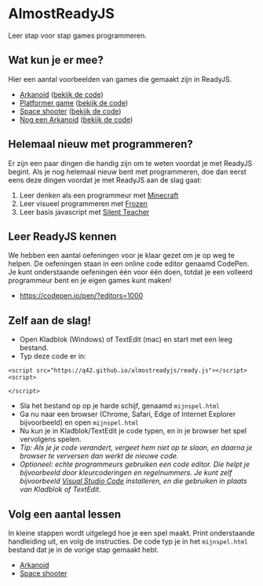 # AlmostReadyJS

Leer stap voor stap games programmeren.

## Wat kun je er mee?

Hier een aantal voorbeelden van games die gemaakt zijn in ReadyJS.

- [Arkanoid](https://q42.github.io/almostreadyjs/demos/arkanoid/arkanoid.html) ([bekijk de code](https://github.com/Q42/almostreadyjs/blob/master/demos/arkanoid/arkanoid.html))
- [Platformer game](https://q42.github.io/almostreadyjs/demos/platformer/platformer.html) ([bekijk de code](https://github.com/Q42/almostreadyjs/blob/master/demos/platformer/platformer.html))
- [Space shooter](https://q42.github.io/almostreadyjs/demos/space/space.html) ([bekijk de code](https://github.com/Q42/almostreadyjs/blob/master/demos/space/space.html))
- [Nog een Arkanoid](https://q42.github.io/almostreadyjs/demos/arkanoid2/arkanoid2.html) ([bekijk de code](https://github.com/Q42/almostreadyjs/blob/master/demos/arkanoid2/arkanoid2.html))

## Helemaal nieuw met programmeren?

Er zijn een paar dingen die handig zijn om te weten voordat je met ReadyJS begint.
Als je nog helemaal nieuw bent met programmeren, doe dan eerst eens deze dingen voordat je met ReadyJS aan de slag gaat:

1. Leer denken als een programmeur met [Minecraft](https://studio.code.org/s/hero/stage/1/puzzle/1)
2. Leer visueel programmeren met [Frozen](https://studio.code.org/s/frozen/stage/1/puzzle/1)
3. Leer basis javascript met [Silent Teacher](http://silentteacher.toxicode.fr/hourofcode)

## Leer ReadyJS kennen

We hebben een aantal oefeningen voor je klaar gezet om je op weg te helpen.
De oefeningen staan in een online code editor genaamd CodePen. Je kunt onderstaande oefeningen één voor één doen, totdat je een volleerd programmeur bent en je eigen games kunt maken!

- https://codepen.io/pen/?editors=1000

## Zelf aan de slag!

- Open Kladblok (Windows) of TextEdit (mac) en start met een leeg bestand.
- Typ deze code er in:

`<script src="https://q42.github.io/almostreadyjs/ready.js"></script><script>`

`</script>`

- Sla het bestand op op je harde schijf, genaamd `mijnspel.html`
- Ga nu naar een browser (Chrome, Safari, Edge of Internet Explorer bijvoorbeeld) en open `mijnspel.html`
- Nu kun je in Kladblok/TextEdit je code typen, en in je browser het spel vervolgens spelen. 
- *Tip: Als je je code verandert, vergeet hem niet op te slaan, en daarna je browser te verversen dan werkt de nieuwe code.*
- *Optioneel: echte programmeurs gebruiken een code editor. Die helpt je bijvoorbeeld door kleurcoderingen en regelnummers. Je kunt zelf bijvoorbeeld [Visual Studio Code](https://code.visualstudio.com/) installeren, en die gebruiken in plaats van Kladblok of TextEdit.*

## Volg een aantal lessen

In kleine stappen wordt uitgelegd hoe je een spel maakt. Print onderstaande handleiding uit, en volg de instructies.
De code typ je in het `mijnspel.html` bestand dat je in de vorige stap gemaakt hebt.

- [Arkanoid](https://q42.github.io/almostreadyjs/lessen/arkanoid)
- [Space shooter](https://q42.github.io/almostreadyjs/lessen/space)

